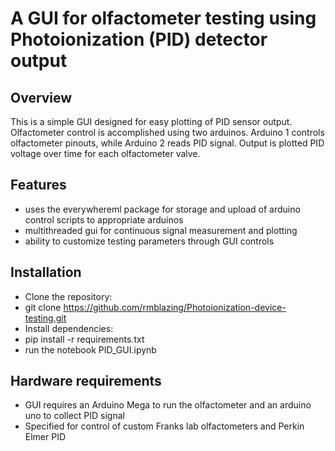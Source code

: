 # A GUI for olfactometer testing using Photoionization (PID) detector output 

## Overview
This is a simple GUI designed for easy plotting of PID sensor output. Olfactometer control is accomplished using two arduinos. 
Arduino 1 controls olfactometer pinouts, while Arduino 2 reads PID signal. Output is plotted PID voltage over time for each 
olfactometer valve. 

## Features
- uses the everywhereml package for storage and upload of arduino control scripts to appropriate arduinos
- multithreaded gui for continuous signal measurement and plotting
- ability to customize testing parameters through GUI controls

## Installation
- Clone the repository:
- git clone https://github.com/rmblazing/Photoionization-device-testing.git
- Install dependencies:
- pip install -r requirements.txt
- run the notebook PID_GUI.ipynb

## Hardware requirements
- GUI requires an Arduino Mega to run the olfactometer and an arduino uno to collect PID signal
- Specified for control of custom Franks lab olfactometers and Perkin Elmer PID 
